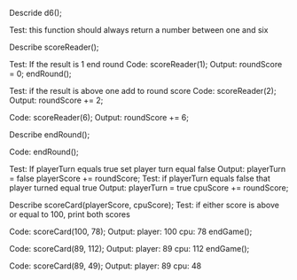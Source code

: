 Descride d6();

Test: this function should always return a number between one and six

Describe scoreReader();

Test: If the result is 1 end round
Code: scoreReader(1);
Output: roundScore = 0; endRound();

Test: if the result is above one add to round score
Code: scoreReader(2);
Output: roundScore += 2;

Code: scoreReader(6);
Output: roundScore += 6;

Describe endRound();

Code: endRound();

Test: If playerTurn equals true set player turn equal false
Output: playerTurn = false
playerScore += roundScore;
Test: if playerTurn equals false that player turned equal true
Output: playerTurn = true
cpuScore += roundScore;

Describe scoreCard(playerScore, cpuScore);
Test: if either score is above or equal to 100, print both scores

Code: scoreCard(100, 78);
Output: player: 100 cpu: 78 endGame();

Code: scoreCard(89, 112);
Output: player: 89 cpu: 112 endGame();

Code: scoreCard(89, 49);
Output: player: 89 cpu: 48
